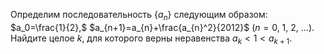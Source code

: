 Определим последовательность $\{a_n\}$ следующим образом: 
$a_0=\frac{1}{2},$ $a_{n+1}=a_{n}+\frac{a_{n}^2}{2012}$ $(n=0,\ 1,\ 2,\ \ldots).$
Найдите целое $k$, для которого верны неравенства $a_{k} < 1 < a_{k+1}.$